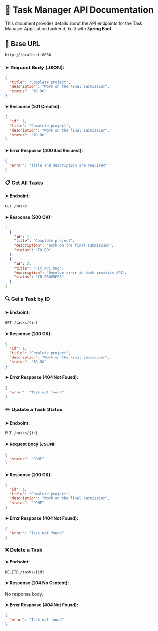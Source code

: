 # 📌 Task Manager API Documentation

This document provides details about the API endpoints for the Task Manager Application backend, built with **Spring Boot**.

## 📍 Base URL
```bash
http://localhost:8080
```

### ➤ Request Body (JSON):
```json
{
  "title": "Complete project",
  "description": "Work on the final submission",
  "status": "TO DO"
}
```

#### ➤ Response (201 Created):
```json
{
  "id": 1,
  "title": "Complete project",
  "description": "Work on the final submission",
  "status": "TO DO"
}
```

#### ➤ Error Response (400 Bad Request):
```json
{
  "error": "Title and description are required"
}
```

### 📋 Get All Tasks

#### ➤ Endpoint:
```bash
GET /tasks
```

#### ➤ Response (200 OK):
```json
[
  {
    "id": 1,
    "title": "Complete project",
    "description": "Work on the final submission",
    "status": "TO DO"
  },
  {
    "id": 2,
    "title": "Fix API bug",
    "description": "Resolve error in task creation API",
    "status": "IN PROGRESS"
  }
]
```

### 🔍 Get a Task by ID

#### ➤ Endpoint:
```bash
GET /tasks/{id}
```

#### ➤ Response (200 OK):
```json
{
  "id": 1,
  "title": "Complete project",
  "description": "Work on the final submission",
  "status": "TO DO"
}
```

#### ➤ Error Response (404 Not Found):
```json
{
  "error": "Task not found"
}
```

### ✏️ Update a Task Status

#### ➤ Endpoint:
``` bash
PUT /tasks/{id}
```

#### ➤ Request Body (JSON):
```json
{
  "status": "DONE"
}
```

#### ➤ Response (200 OK):
```json
{
  "id": 1,
  "title": "Complete project",
  "description": "Work on the final submission",
  "status": "DONE"
}
```

#### ➤ Error Response (404 Not Found):
```json
{
  "error": "Task not found"
}
```

### ❌ Delete a Task

#### ➤ Endpoint:
``` bash
DELETE /tasks/{id}
```

#### ➤ Response (204 No Content):
No response body.

#### ➤ Error Response (404 Not Found):
```json
{
  "error": "Task not found"
}
```